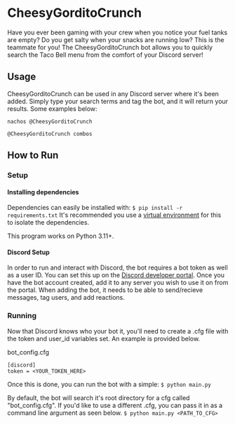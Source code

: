 
# CheesyGorditoCrunch
Have you ever been gaming with your crew when you notice your fuel tanks are empty? Do you get salty when your snacks are running low? This is the teammate for you! The CheesyGorditoCrunch bot allows you to quickly search the Taco Bell menu from the comfort of your Discord server!


## Usage
CheesyGorditoCrunch can be used in any Discord server where it's been added. Simply type your search terms and tag the bot, and it will return your results. Some examples below:

`nachos @CheesyGorditoCrunch`

`@CheesyGorditoCrunch combos`


## How to Run 

### Setup
#### Installing dependencies

Dependencies can easily be installed with:
`$ pip install -r requirements.txt`
It's recommended you use a [virtual environment](https://docs.python.org/3/library/venv.html) for this to isolate the dependencies. 

This program works on Python 3.11+.

#### Discord Setup
In order to run and interact with Discord, the bot requires a bot token as well as a user ID. You can set this up on the [Discord developer portal](https://discordapp.com/developers/docs/intro).
Once you have the bot account created, add it to any server you wish to use it on from the portal. When adding the bot, it needs to be able to send/recieve messages, tag users, and add reactions.



### Running
Now that Discord knows who your bot it, you'll need to create a .cfg file with the token and user_id variables set. An example is provided below.

bot_config.cfg
```
[discord]
token = <YOUR_TOKEN_HERE>
```

Once this is done, you can run the bot with a simple:
`$ python main.py`

By default, the bot will search it's root directory for a cfg called "bot_config.cfg". If you'd like to use a different .cfg, you can pass it in as a command line argument as seen below.
`$ python main.py <PATH_TO_CFG>`
